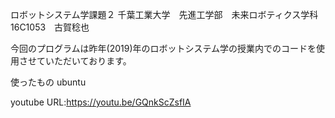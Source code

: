 ロボットシステム学課題２
千葉工業大学　先進工学部　未来ロボティクス学科　16C1053　古賀稔也

今回のプログラムは昨年(2019)年のロボットシステム学の授業内でのコードを使用させていただいております。

使ったもの
ubuntu

youtube URL:https://youtu.be/GQnkScZsfIA
